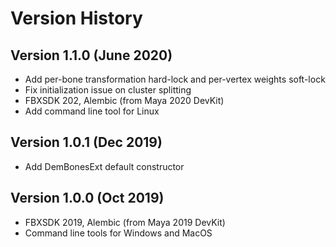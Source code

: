 # Version History

## Version 1.1.0 (June 2020)
- Add per-bone transformation hard-lock and per-vertex weights soft-lock
- Fix initialization issue on cluster splitting 
- FBXSDK 202, Alembic (from Maya 2020 DevKit)
- Add command line tool for Linux

## Version 1.0.1 (Dec 2019)
- Add DemBonesExt default constructor

## Version 1.0.0 (Oct 2019)
- FBXSDK 2019, Alembic (from Maya 2019 DevKit)
- Command line tools for Windows and MacOS
